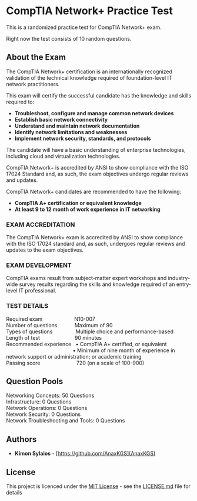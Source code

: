 # CompTIA Network+ Practice Test

This is a randomized practice test for CompTIA Network+ exam.

Right now the test consists of 10 random questions.

## About the Exam

The CompTIA Network+ certification is an internationally recognized validation of the technical knowledge required of foundation-level IT network practitioners.  
  
This exam will certify the successful candidate has the knowledge and skills required to:   
* **Troubleshoot, configure and manage common network devices** 
* **Establish basic network connectivity**
* **Understand and maintain network documentation** 
* **Identify network limitations and weaknesses** 
* **Implement network security, standards, and protocols** 

The candidate will have a basic understanding of enterprise technologies, including cloud and virtualization technologies.  
  
CompTIA Network+ is accredited by ANSI to show compliance with the ISO 17024 Standard and, as such, the exam objectives undergo regular reviews and updates.  
  
CompTIA Network+ candidates are recommended to have the following:
* **CompTIA A+ certification or equivalent knowledge**
* **At least 9 to 12 month of work experience in IT networking**

### EXAM ACCREDITATION

The CompTIA Network+ exam is accredited by ANSI to show compliance with the ISO 17024 standard and, as such, undergoes regular reviews and updates to the exam objectives.

### EXAM DEVELOPMENT

CompTIA exams result from subject-matter expert workshops and industry-wide survey results regarding the skills and knowledge required of an entry-level IT professional.

### TEST DETAILS

Required exam&nbsp;&nbsp;&nbsp;&nbsp;&nbsp;&nbsp;&nbsp;&nbsp;&nbsp;&nbsp;&nbsp;&nbsp;&nbsp;&nbsp;&nbsp;&nbsp;&nbsp;&nbsp;&nbsp;&nbsp;&nbsp;&nbsp;N10-007  
Number of questions&nbsp;&nbsp;&nbsp;&nbsp;&nbsp;&nbsp;&nbsp;&nbsp;&nbsp;&nbsp;&nbsp;&nbsp;Maximum of 90  
Types of questions&nbsp;&nbsp;&nbsp;&nbsp;&nbsp;&nbsp;&nbsp;&nbsp;&nbsp;&nbsp;&nbsp;&nbsp;&nbsp;&nbsp;&nbsp;&nbsp;Multiple choice and performance-based  
Length of test&nbsp;&nbsp;&nbsp;&nbsp;&nbsp;&nbsp;&nbsp;&nbsp;&nbsp;&nbsp;&nbsp;&nbsp;&nbsp;&nbsp;&nbsp;&nbsp;&nbsp;&nbsp;&nbsp;&nbsp;&nbsp;&nbsp;&nbsp;&nbsp;90 minutes  
Recommended experience&nbsp;&nbsp;&nbsp;&bull; CompTIA A+ certified, or equivalent  
&nbsp;&nbsp;&nbsp;&nbsp;&nbsp;&nbsp;&nbsp;&nbsp;&nbsp;&nbsp;&nbsp;&nbsp;&nbsp;&nbsp;&nbsp;&nbsp;&nbsp;&nbsp;&nbsp;&nbsp;&nbsp;&nbsp;&nbsp;&nbsp;&nbsp;&nbsp;&nbsp;&nbsp;&nbsp;&nbsp;&nbsp;&nbsp;&nbsp;&nbsp;&nbsp;&nbsp;&nbsp;&nbsp;&nbsp;&nbsp;&nbsp;&nbsp;&nbsp;&nbsp;&nbsp;&nbsp;&bull; Minimum of nine month of experience in network support or administration; or academic training  
Passing score&nbsp;&nbsp;&nbsp;&nbsp;&nbsp;&nbsp;&nbsp;&nbsp;&nbsp;&nbsp;&nbsp;&nbsp;&nbsp;&nbsp;&nbsp;&nbsp;&nbsp;&nbsp;&nbsp;&nbsp;&nbsp;&nbsp;&nbsp;&nbsp;&nbsp;720 (on a scale of 100-900)

## Question Pools

Networking Concepts: 50 Questions  
Infrastructure: 0 Questions  
Network Operations: 0 Questions  
Network Security: 0 Questions  
Network Troubleshooting and Tools: 0 Questions  

## Authors

* **Kimon Sylaios** - [https://github.com/AnaxKGS](AnaxKGS)

## License

This project is licenced under the [MIT License](https://github.com/AnaxKGS/AnaxKGS.github.io/blob/main/LICENSE) - see the [LICENSE.md](https://github.com/AnaxKGS/AnaxKGS.github.io/blob/main/LICENSE) file for details
